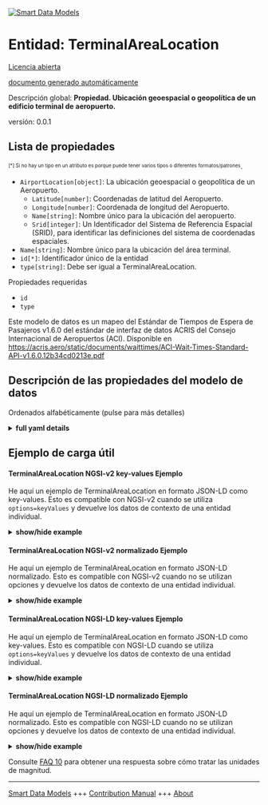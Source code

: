 <!-- 10-Header -->    
[![Smart Data Models](https://smartdatamodels.org/wp-content/uploads/2022/01/SmartDataModels_logo.png "Logo")](https://smartdatamodels.org)    
Entidad: TerminalAreaLocation    
=============================<!-- /10-Header -->    
<!-- 15-License -->    
[Licencia abierta](https://github.com/smart-data-models//dataModel.ACRIS/blob/master/TerminalAreaLocation/LICENSE.md)    
[documento generado automáticamente](https://docs.google.com/presentation/d/e/2PACX-1vTs-Ng5dIAwkg91oTTUdt8ua7woBXhPnwavZ0FxgR8BsAI_Ek3C5q97Nd94HS8KhP-r_quD4H0fgyt3/pub?start=false&loop=false&delayms=3000#slide=id.gb715ace035_0_60)    
<!-- /15-License -->    
<!-- 20-Description -->    
Descripción global: **Propiedad. Ubicación geoespacial o geopolítica de un edificio terminal de aeropuerto.**    
versión: 0.0.1    
<!-- /20-Description -->    
<!-- 30-PropertiesList -->    
## Lista de propiedades    
<sup><sub>[*] Si no hay un tipo en un atributo es porque puede tener varios tipos o diferentes formatos/patrones</sub></sup>.    
- `AirportLocation[object]`: La ubicación geoespacial o geopolítica de un Aeropuerto.  	- `Latitude[number]`: Coordenadas de latitud del Aeropuerto.      
	- `Longitude[number]`: Coordenada de longitud del Aeropuerto.      
	- `Name[string]`: Nombre único para la ubicación del aeropuerto.      
	- `Srid[integer]`: Un Identificador del Sistema de Referencia Espacial (SRID), para identificar las definiciones del sistema de coordenadas espaciales.      
- `Name[string]`: Nombre único para la ubicación del área terminal.  - `id[*]`: Identificador único de la entidad  - `type[string]`: Debe ser igual a TerminalAreaLocation.  <!-- /30-PropertiesList -->    
<!-- 35-RequiredProperties -->    
Propiedades requeridas    
- `id`  - `type`  <!-- /35-RequiredProperties -->    
<!-- 40-RequiredProperties -->    
Este modelo de datos es un mapeo del Estándar de Tiempos de Espera de Pasajeros v1.6.0 del estándar de interfaz de datos ACRIS del Consejo Internacional de Aeropuertos (ACI). Disponible en https://acris.aero/static/documents/waittimes/ACI-Wait-Times-Standard-API-v1.6.0.12b34cd0213e.pdf    
<!-- /40-RequiredProperties -->    
<!-- 50-DataModelHeader -->    
## Descripción de las propiedades del modelo de datos    
Ordenados alfabéticamente (pulse para más detalles)    
<!-- /50-DataModelHeader -->    
<!-- 60-ModelYaml -->    
<details><summary><strong>full yaml details</strong></summary>      
```yaml    
TerminalAreaLocation:      
  description: Property. The geospatial or geopolitical location of an Airport Terminal building.      
  properties:      
    AirportLocation:      
      description: The geospatial or geopolitical location of an Airport.      
      properties:      
        Latitude:      
          description: Coordinate for latitude of the Airport.      
          type: number      
          x-ngsi:      
            type: Property      
        Longitude:      
          description: Coordinate for longitude of the Airport.      
          type: number      
          x-ngsi:      
            type: Property      
        Name:      
          description: Unique name for the Airport Location.      
          type: string      
          x-ngsi:      
            type: Property      
        Srid:      
          description: 'A Spatial Reference System Identifier (SRID), to identify the spatial coordinate system definitions.'      
          type: integer      
          x-ngsi:      
            type: Property      
      type: object      
      x-ngsi:      
        type: Property      
    Name:      
      description: Unique name for the Terminal Area Location.      
      type: string      
      x-ngsi:      
        type: Property      
    id:      
      anyOf:      
        - description: Identifier format of any NGSI entity      
          maxLength: 256      
          minLength: 1      
          pattern: ^[\w\-\.\{\}\$\+\*\[\]`|~^@!,:\\]+$      
          type: string      
          x-ngsi:      
            type: Property      
        - description: Identifier format of any NGSI entity      
          format: uri      
          type: string      
          x-ngsi:      
            type: Property      
      description: Unique identifier of the entity      
      x-ngsi:      
        type: Property      
    type:      
      description: It must be equal to TerminalAreaLocation.      
      enum:      
        - TerminalAreaLocation      
      type: string      
      x-ngsi:      
        type: Property      
  required:      
    - id      
    - type      
  type: object      
  x-derived-from: https://acris.aero/static/documents/waittimes/ACI-Wait-Times-API-Specification-v1.6.0.1c4ec122da9a.yaml      
  x-disclaimer: 'Redistribution and use in source and binary forms, with or without modification, are permitted  provided that the license conditions are met. Copyleft (c) 2022 Contributors to Smart Data Models Program'      
  x-license-url: https://github.com/smart-data-models/dataModel.ACRIS/blob/master/TerminalAreaLocation/LICENSE.md      
  x-model-schema: https://smart-data-models.github.io/dataModel.ACRIS/TerminalAreaLocation/schema.json      
  x-model-tags: ACRIS      
  x-version: 0.0.1      
```    
</details>      
<!-- /60-ModelYaml -->    
<!-- 70-MiddleNotes -->    
<!-- /70-MiddleNotes -->    
<!-- 80-Examples -->    
## Ejemplo de carga útil    
#### TerminalAreaLocation NGSI-v2 key-values Ejemplo    
He aquí un ejemplo de TerminalAreaLocation en formato JSON-LD como key-values. Esto es compatible con NGSI-v2 cuando se utiliza `options=keyValues` y devuelve los datos de contexto de una entidad individual.    
<details><summary><strong>show/hide example</strong></summary>      
```json  
{  
  "id": "urn:ngsi-ld:TerminalAreaLocation:id:DRIT:21733898",  
  "type": "TerminalAreaLocation",  
  "Name": "East terminal",  
  "AirportLocation": {  
    "Latitude": 40.42,  
    "Longitude": 3.708,  
    "Name": "",  
    "Srid": 4326  
  }  
}  
```  
</details>    
#### TerminalAreaLocation NGSI-v2 normalizado Ejemplo    
He aquí un ejemplo de TerminalAreaLocation en formato JSON-LD normalizado. Esto es compatible con NGSI-v2 cuando no se utilizan opciones y devuelve los datos de contexto de una entidad individual.    
<details><summary><strong>show/hide example</strong></summary>      
```json  
{  
  "id": "urn:ngsi-ld:TerminalAreaLocation:id:BMIE:65800944",  
  "type": "TerminalAreaLocation",  
  "Name": {  
    "type": "Text",  
    "value": "East Terminal"  
  },  
  "AirportLocation": {  
    "type": "StructuredValue",  
    "value": {  
      "Latitude": 40.42,  
      "Longitude": 3.708,  
      "Name": "",  
      "Srid": 4326  
    }  
  }  
}  
```  
</details>    
#### TerminalAreaLocation NGSI-LD key-values Ejemplo    
He aquí un ejemplo de TerminalAreaLocation en formato JSON-LD como key-values. Esto es compatible con NGSI-LD cuando se utiliza `options=keyValues` y devuelve los datos de contexto de una entidad individual.    
<details><summary><strong>show/hide example</strong></summary>      
```json  
{  
  "id": "urn:ngsi-ld:TerminalAreaLocation:id:DRIT:21733898",  
  "type": "TerminalAreaLocation",  
  "Name": "East terminal",  
  "AirportLocation": {  
    "Latitude": 40.42,  
    "Longitude": 3.708,  
    "Name": "",  
    "Srid": 4326  
  },  
  "@context": [  
    "https://raw.githubusercontent.com/smart-data-models/dataModel.ACRIS/master/context.jsonld"  
  ]  
}  
```  
</details>    
#### TerminalAreaLocation NGSI-LD normalizado Ejemplo    
He aquí un ejemplo de TerminalAreaLocation en formato JSON-LD normalizado. Esto es compatible con NGSI-LD cuando no se utilizan opciones y devuelve los datos de contexto de una entidad individual.    
<details><summary><strong>show/hide example</strong></summary>      
```json  
{  
    "id": "urn:ngsi-ld:TerminalAreaLocation:id:BMIE:65800944",  
    "type": "TerminalAreaLocation",  
    "Name": {  
        "type": "Property",  
        "value": "East Terminal"  
    },  
    "AirportLocation": {  
        "type": "Property",  
        "value": {  
            "Latitude": 40.42,  
            "Longitude": 3.708,  
            "Name": "",  
            "Srid": 4326  
        }  
    },  
    "@context": [  
        "https://raw.githubusercontent.com/smart-data-models/dataModel.ACRIS/master/context.jsonld"  
    ]  
}  
```  
</details><!-- /80-Examples -->    
<!-- 90-FooterNotes -->    
<!-- /90-FooterNotes -->    
<!-- 95-Units -->    
Consulte [FAQ 10](https://smartdatamodels.org/index.php/faqs/) para obtener una respuesta sobre cómo tratar las unidades de magnitud.    
<!-- /95-Units -->    
<!-- 97-LastFooter -->    
---    
[Smart Data Models](https://smartdatamodels.org) +++ [Contribution Manual](https://bit.ly/contribution_manual) +++ [About](https://bit.ly/Introduction_SDM)<!-- /97-LastFooter -->    
